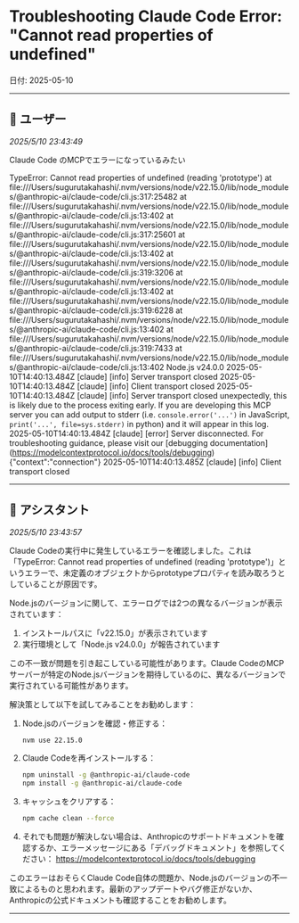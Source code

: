 # Troubleshooting Claude Code Error: "Cannot read properties of undefined"

日付: 2025-05-10

---

## 👤 ユーザー
*2025/5/10 23:43:49*

Claude Code のMCPでエラーになっているみたい


TypeError: Cannot read properties of undefined (reading 'prototype')
    at file:///Users/sugurutakahashi/.nvm/versions/node/v22.15.0/lib/node\_modules/@anthropic-ai/claude-code/cli.js:317:25482
    at file:///Users/sugurutakahashi/.nvm/versions/node/v22.15.0/lib/node\_modules/@anthropic-ai/claude-code/cli.js:13:402
    at file:///Users/sugurutakahashi/.nvm/versions/node/v22.15.0/lib/node\_modules/@anthropic-ai/claude-code/cli.js:317:25601
    at file:///Users/sugurutakahashi/.nvm/versions/node/v22.15.0/lib/node\_modules/@anthropic-ai/claude-code/cli.js:13:402
    at file:///Users/sugurutakahashi/.nvm/versions/node/v22.15.0/lib/node\_modules/@anthropic-ai/claude-code/cli.js:319:3206
    at file:///Users/sugurutakahashi/.nvm/versions/node/v22.15.0/lib/node\_modules/@anthropic-ai/claude-code/cli.js:13:402
    at file:///Users/sugurutakahashi/.nvm/versions/node/v22.15.0/lib/node\_modules/@anthropic-ai/claude-code/cli.js:319:6228
    at file:///Users/sugurutakahashi/.nvm/versions/node/v22.15.0/lib/node\_modules/@anthropic-ai/claude-code/cli.js:13:402
    at file:///Users/sugurutakahashi/.nvm/versions/node/v22.15.0/lib/node\_modules/@anthropic-ai/claude-code/cli.js:319:7433
    at file:///Users/sugurutakahashi/.nvm/versions/node/v22.15.0/lib/node\_modules/@anthropic-ai/claude-code/cli.js:13:402
Node.js v24.0.0
2025-05-10T14:40:13.484Z \[claude\] \[info\] Server transport closed
2025-05-10T14:40:13.484Z \[claude\] \[info\] Client transport closed
2025-05-10T14:40:13.484Z \[claude\] \[info\] Server transport closed unexpectedly, this is likely due to the process exiting early. If you are developing this MCP server you can add output to stderr (i.e. `console.error('...')` in JavaScript, `print('...', file=sys.stderr)` in python) and it will appear in this log.
2025-05-10T14:40:13.484Z \[claude\] \[error\] Server disconnected. For troubleshooting guidance, please visit our \[debugging documentation\](https://modelcontextprotocol.io/docs/tools/debugging) {"context":"connection"}
2025-05-10T14:40:13.485Z \[claude\] \[info\] Client transport closed

---

## 🤖 アシスタント
*2025/5/10 23:43:57*

Claude Codeの実行中に発生しているエラーを確認しました。これは「TypeError: Cannot read properties of undefined (reading 'prototype')」というエラーで、未定義のオブジェクトからprototypeプロパティを読み取ろうとしていることが原因です。

Node.jsのバージョンに関して、エラーログでは2つの異なるバージョンが表示されています：
1. インストールパスに「v22.15.0」が表示されています
2. 実行環境として「Node.js v24.0.0」が報告されています

この不一致が問題を引き起こしている可能性があります。Claude CodeのMCPサーバーが特定のNode.jsバージョンを期待しているのに、異なるバージョンで実行されている可能性があります。

解決策として以下を試してみることをお勧めします：

1. Node.jsのバージョンを確認・修正する：
   ```bash
   nvm use 22.15.0
   ```

2. Claude Codeを再インストールする：
   ```bash
   npm uninstall -g @anthropic-ai/claude-code
   npm install -g @anthropic-ai/claude-code
   ```

3. キャッシュをクリアする：
   ```bash
   npm cache clean --force
   ```

4. それでも問題が解決しない場合は、Anthropicのサポートドキュメントを確認するか、エラーメッセージにある「デバッグドキュメント」を参照してください：
   https://modelcontextprotocol.io/docs/tools/debugging

このエラーはおそらくClaude Code自体の問題か、Node.jsのバージョンの不一致によるものと思われます。最新のアップデートやバグ修正がないか、Anthropicの公式ドキュメントも確認することをお勧めします。

---
